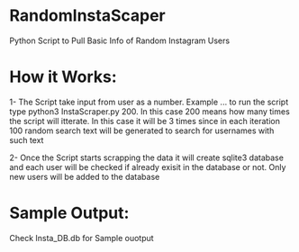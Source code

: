 # RandomInstaScaper
Python Script to Pull Basic Info of Random Instagram Users

# How it Works:

1- The Script take input from user as a number. Example ... to run the script type python3 InstaScraper.py 200. In this case 200 means how many times the script will itterate. In this case it will be 3 times since in each iteration 100 random search text will be generated to search for usernames with such text

2- Once the Script starts scrapping the data it will create sqlite3 database and each user will be checked if already exisit in the database or not. Only new users will be added to the database

# Sample Output:

Check Insta_DB.db for Sample ouotput
